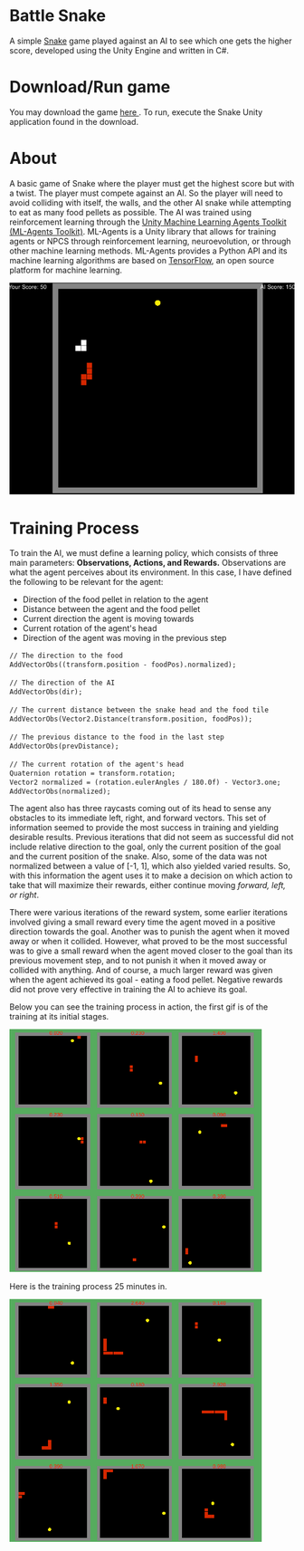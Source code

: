 # Battle Snake
A simple <a href="https://en.wikipedia.org/wiki/Snake_(video_game_genre)">Snake</a> game played against an AI to see which one gets the higher score, developed using the Unity Engine and written in C#.

# Download/Run game
You may download the game <a href="https://github.com/rshen25/battle_snake/raw/master/BattleSnake/BattleSnake.rar"> here </a>. 
To run, execute the Snake Unity application found in the download.

# About
<p>
A basic game of Snake where the player must get the highest score but with a twist. The player must compete against an AI.
So the player will need to avoid colliding with itself, the walls, and the other AI snake while attempting to eat as many food pellets as possible.
The AI was trained using reinforcement learning through the <a href="https://github.com/Unity-Technologies/ml-agents/tree/0.14.0">Unity Machine Learning Agents Toolkit (ML-Agents Toolkit)</a>.
ML-Agents is a Unity library that allows for training agents or NPCS through reinforcement learning, neuroevolution, or through other machine learning methods. ML-Agents provides a
Python API and its machine learning algorithms are based on <a href="https://www.tensorflow.org/">TensorFlow</a>, an open source platform for machine learning.
</p>

![SnakeDemo GIF](https://github.com/rshen25/battle_snake/blob/master/res/snake_demo.gif)

# Training Process
<p>
To train the AI, we must define a learning policy, which consists of three main parameters: <strong>Observations, Actions, and Rewards.</strong> 
Observations are what the agent perceives about its environment. In this case, I have defined the following to be relevant for the agent:
</p>
<ul>
<li>Direction of the food pellet in relation to the agent</li>
<li>Distance between the agent and the food pellet</li>
<li>Current direction the agent is moving towards</li>
<li>Current rotation of the agent's head</li>
<li>Direction of the agent was moving in the previous step</li>
</ul>

```
// The direction to the food
AddVectorObs((transform.position - foodPos).normalized);

// The direction of the AI
AddVectorObs(dir);

// The current distance between the snake head and the food tile 
AddVectorObs(Vector2.Distance(transform.position, foodPos));

// The previous distance to the food in the last step
AddVectorObs(prevDistance);

// The current rotation of the agent's head
Quaternion rotation = transform.rotation;
Vector2 normalized = (rotation.eulerAngles / 180.0f) - Vector3.one;
AddVectorObs(normalized);
```

<p>
The agent also has three raycasts coming out of its head to sense any obstacles to its immediate left, right, and forward vectors. This set of information seemed to provide the most success
in training and yielding desirable results. Previous iterations that did not seem as successful did not include relative direction to the goal, only the current position of the goal and the
current position of the snake. Also, some of the data was not normalized between a value of [-1, 1], which also yielded varied results. So, with this information the agent uses it to make a 
decision on which action to take that will maximize their rewards, either continue moving <em>forward, left, or right</em>. 
</p>

<p>
There were various iterations of the reward system, some earlier iterations involved giving a small reward every time the agent moved in a positive direction towards the goal. Another was to
punish the agent when it moved away or when it collided. However, what proved to be the most successful was to give a small reward when the agent moved closer to the goal than its previous 
movement step, and to not punish it when it moved away or collided with anything. And of course, a much larger reward was given when the agent achieved its goal - eating a food pellet. 
Negative rewards did not prove very effective in training the AI to achieve its goal. 
</p>
Below you can see the training process in action, the first gif is of the training at its initial stages.

![SnakeTrainingEarly GIF](https://github.com/rshen25/battle_snake/blob/master/res/snake_early_training_demo.gif)

Here is the training process 25 minutes in.

![SnakeTrainingLate GIF](https://raw.githubusercontent.com/rshen25/battle_snake/master/res/snake_20m_training_demo.gif)

